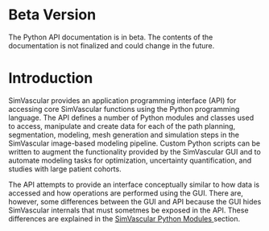 
<html>
<head>

<style>
.PythonMethodsDiv {
   background-color: #F0F0F0;
   padding: 10px;
   border: 1px solid #e6e6e6;
}
</style>

<style>
.PythonClassDiv {
   width: 660px;
   background-color: #F0F0F0;
   padding: 10px;
   border: 1px solid #e6e6e6;
}
</style>

<style>
.PythonMethodsLegend {
   font-size: 14px;
}
</style>

<style>
.PythonMethodsPre {
   background-color: #F0F0F0;
   font-size: 12px;
}
</style>

<style>
.PythonIframe {
    background-color: #FFFFFF; 
    height="400";
    width="95%";
}
</style>

</head>
<body>

# Beta Version #
The Python API documentation is in beta. The contents of the documentation is not finalized and could change in the future.

# Introduction #
SimVascular provides an application programming interface (API) for accessing core SimVascular functions using the
Python programming language. The API defines a number of Python modules and classes used to access, manipulate and 
create data for each of the path planning, segmentation, modeling, mesh generation and simulation steps in the SimVascular 
image-based modeling pipeline. Custom Python scripts can be written to augment the functionality provided by the
SimVascular GUI and to automate modeling tasks for optimization, uncertainty quantification, and studies with large 
patient cohorts.

The API attempts to provide an interface conceptually similar to how data is accessed and how operations are
performed using the GUI. There are, however, some differences between the GUI and API because the GUI hides 
SimVascular internals that must sometmes be exposed in the API. These differences are explained in the 
<a href="#sv_modules"> SimVascular Python Modules </a> section.

